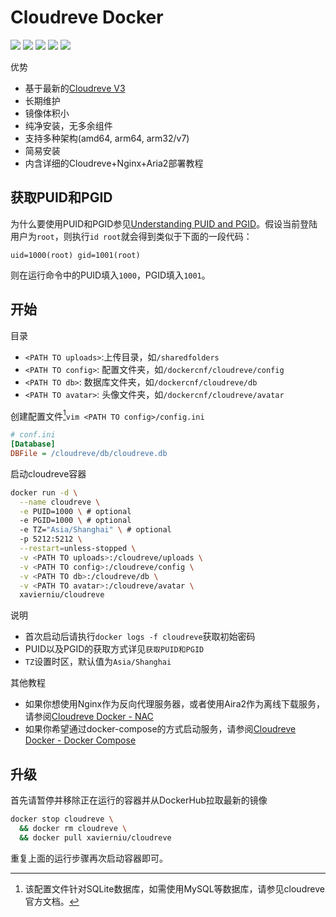 # Cloudreve Docker

![](https://img.shields.io/github/workflow/status/xavier-niu/cloudreve-docker/Publish%20Docker) ![](https://img.shields.io/badge/cloudreve-3.3.2-brightgreen) ![](https://img.shields.io/docker/image-size/xavierniu/cloudreve/latest) ![](https://img.shields.io/docker/pulls/xavierniu/cloudreve) ![](https://img.shields.io/badge/maintainer-xavierniu-lightgrey)

优势

- 基于最新的[Cloudreve V3](https://github.com/cloudreve/Cloudreve)
- 长期维护
- 镜像体积小
- 纯净安装，无多余组件
- 支持多种架构(amd64, arm64, arm32/v7)
- 简易安装
- 内含详细的Cloudreve+Nginx+Aria2部署教程

## 获取PUID和PGID

为什么要使用PUID和PGID参见[Understanding PUID and PGID](https://docs.linuxserver.io/general/understanding-puid-and-pgid)。假设当前登陆用户为`root`，则执行`id root`就会得到类似于下面的一段代码：

```
uid=1000(root) gid=1001(root)
```

则在运行命令中的PUID填入`1000`，PGID填入`1001`。

## 开始

目录

- `<PATH TO uploads>`:上传目录，如`/sharedfolders`
- `<PATH TO config>`: 配置文件夹，如`/dockercnf/cloudreve/config`
- `<PATH TO db>`: 数据库文件夹，如`/dockercnf/cloudreve/db`
- `<PATH TO avatar>`: 头像文件夹，如`/dockercnf/cloudreve/avatar`

创建配置文件[^1]`vim <PATH TO config>/config.ini `

```ini
# conf.ini
[Database]
DBFile = /cloudreve/db/cloudreve.db
```

启动cloudreve容器

```bash
docker run -d \
  --name cloudreve \
  -e PUID=1000 \ # optional
  -e PGID=1000 \ # optional
  -e TZ="Asia/Shanghai" \ # optional
  -p 5212:5212 \
  --restart=unless-stopped \
  -v <PATH TO uploads>:/cloudreve/uploads \
  -v <PATH TO config>:/cloudreve/config \
  -v <PATH TO db>:/cloudreve/db \
  -v <PATH TO avatar>:/cloudreve/avatar \
  xavierniu/cloudreve
```

说明

- 首次启动后请执行`docker logs -f cloudreve`获取初始密码
- PUID以及PGID的获取方式详见`获取PUID和PGID`
- `TZ`设置时区，默认值为`Asia/Shanghai`

其他教程

- 如果你想使用Nginx作为反向代理服务器，或者使用Aira2作为离线下载服务，请参阅[Cloudreve Docker - NAC](https://github.com/xavier-niu/cloudreve-docker/blob/master/README-NAC.md)
- 如果你希望通过docker-compose的方式启动服务，请参阅[Cloudreve Docker - Docker Compose](https://github.com/xavier-niu/cloudreve-docker/blob/master/README-DOCKER-COMPOSE.md)

## 升级

首先请暂停并移除正在运行的容器并从DockerHub拉取最新的镜像

```bash
docker stop cloudreve \
  && docker rm cloudreve \
  && docker pull xavierniu/cloudreve
```

重复上面的运行步骤再次启动容器即可。



[^1]: 该配置文件针对SQLite数据库，如需使用MySQL等数据库，请参见cloudreve官方文档。
